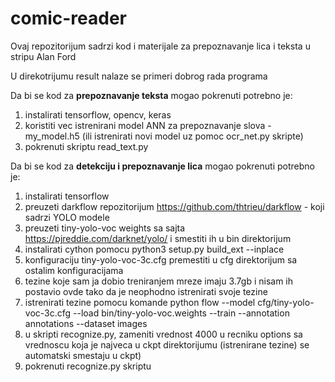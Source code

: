# comic-reader

Ovaj repozitorijum sadrzi kod i materijale za prepoznavanje lica i teksta u stripu Alan Ford

U direkotrijumu result nalaze se primeri dobrog rada programa

Da bi se kod za **prepoznavanje teksta** mogao pokrenuti potrebno je:
1) instalirati tensorflow, opencv, keras
2) koristiti vec istrenirani model ANN za prepoznavanje slova - my_model.h5 (ili istrenirati novi model uz pomoc ocr_net.py skripte)
3) pokrenuti skriptu read_text.py


Da bi se kod za **detekciju i prepoznavanje lica** mogao pokrenuti potrebno je:
1) instalirati tensorflow 
2) preuzeti darkflow repozitorijum https://github.com/thtrieu/darkflow - koji sadrzi YOLO modele 
3) preuzeti tiny-yolo-voc weights sa sajta https://pjreddie.com/darknet/yolo/ i smestiti ih u bin direktorijum
4) instalirati cython pomocu python3 setup.py build_ext --inplace
5) konfiguraciju tiny-yolo-voc-3c.cfg premestiti u cfg direktorijum sa ostalim konfiguracijama
6) tezine koje sam ja dobio treniranjem mreze imaju 3.7gb i nisam ih postavio ovde tako da je neophodno istrenirati svoje tezine
7) istrenirati tezine pomocu komande python flow --model cfg/tiny-yolo-voc-3c.cfg --load bin/tiny-yolo-voc.weights --train --annotation annotations --dataset images 
8) u skripti recognize.py, zameniti vrednost 4000 u recniku options sa vrednoscu koja je najveca u ckpt direktorijumu (istrenirane tezine) se automatski smestaju u ckpt)
8) pokrenuti recognize.py skriptu
